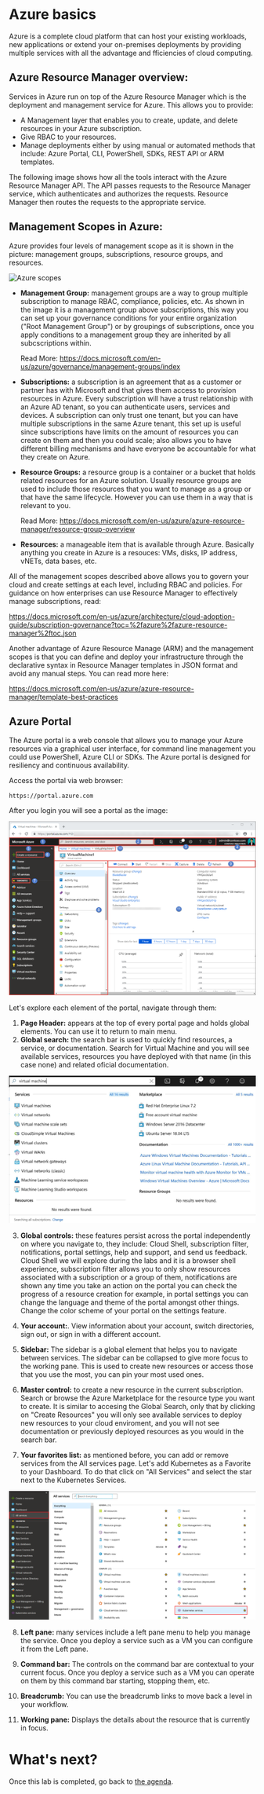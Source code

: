 

Azure basics
===========================

Azure is a complete cloud platform that can host your existing workloads, new applications or extend your on-premises deployments by providing multiple services with all the advantage and fficiencies of cloud computing.

Azure Resource Manager overview:
--------------------------------

Services in Azure run on top of the Azure Resource Manager which is the deployment and management service for Azure. This allows you to provide:

- A Management layer that enables you to create, update, and delete resources in your Azure subscription. 
- Give RBAC to your resources. 
- Manage deployments either by using manual or automated methods that include: Azure Portal, CLI, PowerShell, SDKs, REST API or ARM templates.

The following image shows how all the tools interact with the Azure Resource Manager API. The API passes requests to the Resource Manager service, which authenticates and authorizes the requests. Resource Manager then routes the requests to the appropriate service.

Management Scopes in Azure: 
--------------------------------

Azure provides four levels of management scope as it is shown in the picture: management groups, subscriptions, resource groups, and resources. 

![Azure scopes](https://docs.microsoft.com/en-us/azure/azure-resource-manager/media/resource-group-overview/scope-levels.png)

- **Management Group:** management groups are a way to group multiple subscription to manage RBAC, compliance, policies, etc. As shown in the image it is a management group above subscriptions, this way you can set up your governance conditions for your entire organization ("Root Management Group") or by groupings of subscriptions, once you apply conditions to a management group they are inherited by all subcscriptions within. 

     Read More: https://docs.microsoft.com/en-us/azure/governance/management-groups/index

- **Subscriptions:** a subscription is an agreement that as a customer or partner has with Microsoft and that gives them access to provision resources in Azure. Every subscription will have a trust relationship with an Azure AD tenant, so you can authenticate users, services and devices. A subscription can only trust one tenant, but you can have multiple subscriptions in the same Azure tenant, this set up is useful since subscriptions have limits on the amount of resources you can create on them and then you could scale; also allows you to have different billing mechanisms and have everyone be accountable for what they create on Azure. 

- **Resource Groups:** a resource group is a container or a bucket that holds related resources for an Azure solution. Usually resource groups are used to include those resources that you want to manage as a group or that have the same lifecycle. However you can use them in a way that is relevant to you. 

     Read More: https://docs.microsoft.com/en-us/azure/azure-resource-manager/resource-group-overview 

- **Resources:** a manageable item that is available through Azure. Basically anything you create in Azure is a resouces: VMs, disks, IP address, vNETs, data bases, etc.

All of the management scopes described above allows you to govern your cloud and create settings at each level, including RBAC and policies. For guidance on how enterprises can use Resource Manager to effectively manage subscriptions, read: 

https://docs.microsoft.com/en-us/azure/architecture/cloud-adoption-guide/subscription-governance?toc=%2fazure%2fazure-resource-manager%2ftoc.json

Another advantage of Azure Resource Manage (ARM) and the management scopes is that you can define and deploy your infrastructure through the declarative syntax in Resource Manager templates in JSON format and avoid any manual steps. 
You can read more here: 

https://docs.microsoft.com/en-us/azure/azure-resource-manager/template-best-practices

Azure Portal
--------------------------------

The Azure portal is a web console that allows you to manage your Azure resources via a graphical user interface, for command line management you could use PowerShell, Azure CLI or SDKs. The Azure portal is designed for resiliency and continuous availability. 

Access the portal via web browser: 

```
https://portal.azure.com

```
After you login you will see a portal as the image: 

![Portal](/img/basics/azure-portal-fullscreen-map.png)

Let's explore each element of the portal, navigate through them: 
1. **Page Header:** appears at the top of every portal page and holds global elements. You can use it to return to main menu. 
2. **Global search:** the search bar is used to quickly find resources, a service, or documentation. Search for Virtual Machine and you will see available services, resources you have deployed with that name (in this case none) and related oficial documentation. 

![Search](/img/basics/search.JPG)

3. **Global controls:** these features persist across the portal independently on where you navigate to, they include: Cloud Shell, subscription filter, notifications, portal settings, help and support, and send us feedback. Cloud Shell we will explore during the labs and it is a browser shell experience, subscription filter allows you to only show resources associated with a subscription or a group of them, notifications are shown any time you take an action on the portal you can check the progress of a resource creation for example, in portal settings you can change the language and theme of the portal amongst other things. Change the color scheme of your portal on the settings feature.

4. **Your account:**. View information about your account, switch directories, sign out, or sign in with a different account. 

5. **Sidebar:**  The sidebar is a global element that helps you to navigate between services. The sidebar can be collapsed to give more focus to the working pane. This is used to create new resources or access those that you use the most, you can pin your most used ones. 

6. **Master control:** to create a new resource in the current subscription. Search or browse the Azure Marketplace for the resource type you want to create. It is similar to accesing the Global Search, only that by clicking on "Create Resources" you will only see available services to deploy new resources to your cloud enviroment, and you will not see documentation or previously deployed resources as you would in the search bar. 

7. **Your favorites list:** as mentioned before, you can add or remove services from the All services page. Let's add Kubernetes as a Favorite to your Dashboard. To do that click on "All Services" and select the star next to the Kubernetes Services. 

![AKS](/img/basics/favorite.png)

8. **Left pane:** many services include a left pane menu to help you manage the service. Once you deploy a service such as a VM you can configure it from the Left pane.

9. **Command bar:** The controls on the command bar are contextual to your current focus. Once you deploy a service such as a VM you can operate on them by this command bar starting, stopping them, etc.

10. **Breadcrumb:** You can use the breadcrumb links to move back a level in your workflow.

11. **Working pane:** Displays the details about the resource that is currently in focus.

What's next?
==============

Once this lab is completed, go back to [the agenda](README.md).